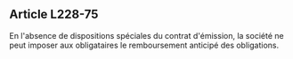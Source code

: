 Article L228-75
----
En l'absence de dispositions spéciales du contrat d'émission, la société ne peut
imposer aux obligataires le remboursement anticipé des obligations.
